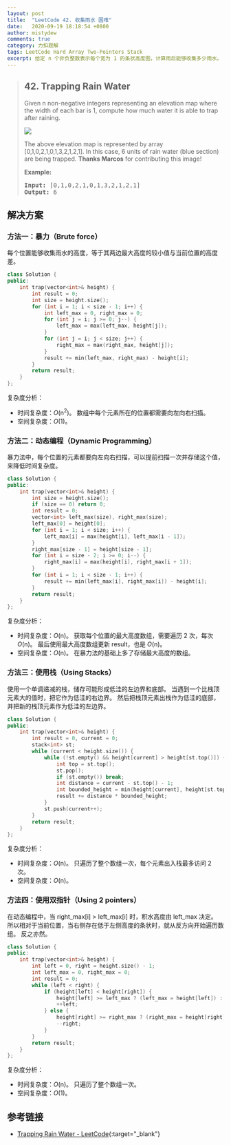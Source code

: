 ```yaml
---
layout: post
title:  "LeetCode 42. 收集雨水 困难"
date:   2020-09-19 18:18:54 +0800
author: mistydew
comments: true
category: 力扣题解
tags: LeetCode Hard Array Two-Pointers Stack
excerpt: 给定 n 个非负整数表示每个宽为 1 的条状高度图，计算雨后能够收集多少雨水。
---
```

> ## 42. Trapping Rain Water
> 
> Given n non-negative integers representing an elevation map where the width of each bar is 1, compute how much water it is able to trap after raining.
> 
> ![](https://assets.leetcode.com/uploads/2018/10/22/rainwatertrap.png)
> 
> The above elevation map is represented by array [0,1,0,2,1,0,1,3,2,1,2,1]. In this case, 6 units of rain water (blue section) are being trapped. **Thanks Marcos** for contributing this image!
> 
> **Example:**
> 
> <pre>
> <strong>Input:</strong> [0,1,0,2,1,0,1,3,2,1,2,1]
> <strong>Output:</strong> 6
> </pre>

## 解决方案

### 方法一：暴力（Brute force）

每个位置能够收集雨水的高度，等于其两边最大高度的较小值与当前位置的高度差。

```cpp
class Solution {
public:
    int trap(vector<int>& height) {
        int result = 0;
        int size = height.size();
        for (int i = 1; i < size - 1; i++) {
            int left_max = 0, right_max = 0;
            for (int j = i; j >= 0; j--) {
                left_max = max(left_max, height[j]);
            }
            for (int j = i; j < size; j++) {
                right_max = max(right_max, height[j]);
            }
            result += min(left_max, right_max) - height[i];
        }
        return result;
    }
};
```

复杂度分析：
* 时间复杂度：*O*(n<sup>2</sup>)。
  数组中每个元素所在的位置都需要向左向右扫描。
* 空间复杂度：*O*(1)。

### 方法二：动态编程（Dynamic Programming）

暴力法中，每个位置的元素都要向左向右扫描，可以提前扫描一次并存储这个值，来降低时间复杂度。

```cpp
class Solution {
public:
    int trap(vector<int>& height) {
        int size = height.size();
        if (size == 0) return 0;
        int result = 0;
        vector<int> left_max(size), right_max(size);
        left_max[0] = height[0];
        for (int i = 1; i < size; i++) {
            left_max[i] = max(height[i], left_max[i - 1]);
        }
        right_max[size - 1] = height[size - 1];
        for (int i = size - 2; i >= 0; i--) {
            right_max[i] = max(height[i], right_max[i + 1]);
        }
        for (int i = 1; i < size - 1; i++) {
            result += min(left_max[i], right_max[i]) - height[i];
        }
        return result;
    }
};
```

复杂度分析：
* 时间复杂度：*O*(n)。
  获取每个位置的最大高度数组，需要遍历 2 次，每次 *O*(n)。
  最后使用最大高度数组更新 result，也是 *O*(n)。
* 空间复杂度：*O*(n)。
  在暴力法的基础上多了存储最大高度的数组。

### 方法三：使用栈（Using Stacks）

使用一个单调递减的栈，储存可能形成低洼的左边界和底部。
当遇到一个比栈顶元素大的值时，把它作为低洼的右边界。
然后把栈顶元素出栈作为低洼的底部，并把新的栈顶元素作为低洼的左边界。

```cpp
class Solution {
public:
    int trap(vector<int>& height) {
        int result = 0, current = 0;
        stack<int> st;
        while (current < height.size()) {
            while (!st.empty() && height[current] > height[st.top()]) {
                int top = st.top();
                st.pop();
                if (st.empty()) break;
                int distance = current - st.top() - 1;
                int bounded_height = min(height[current], height[st.top()]) - height[top];
                result += distance * bounded_height;
            }
            st.push(current++);
        }
        return result;
    }
};
```

复杂度分析：
* 时间复杂度：*O*(n)。
  只遍历了整个数组一次，每个元素出入栈最多访问 2 次。
* 空间复杂度：*O*(n)。

### 方法四：使用双指针（Using 2 pointers）

在动态编程中，当 right_max[i] > left_max[i] 时，积水高度由 left_max 决定。
所以相对于当前位置，当右侧存在低于左侧高度的条状时，就从反方向开始遍历数组。
反之亦然。

```cpp
class Solution {
public:
    int trap(vector<int>& height) {
        int left = 0, right = height.size() - 1;
        int left_max = 0, right_max = 0;
        int result = 0;
        while (left < right) {
            if (height[left] < height[right]) {
                height[left] >= left_max ? (left_max = height[left]) : result += (left_max - height[left]);
                ++left;
            } else {
                height[right] >= right_max ? (right_max = height[right]) : result += (right_max - height[right]);
                --right;
            }
        }
        return result;
    }
};
```

复杂度分析：
* 时间复杂度：*O*(n)。
  只遍历了整个数组一次。
* 空间复杂度：*O*(1)。

## 参考链接

* [Trapping Rain Water - LeetCode](https://leetcode.com/problems/trapping-rain-water/){:target="_blank"}
